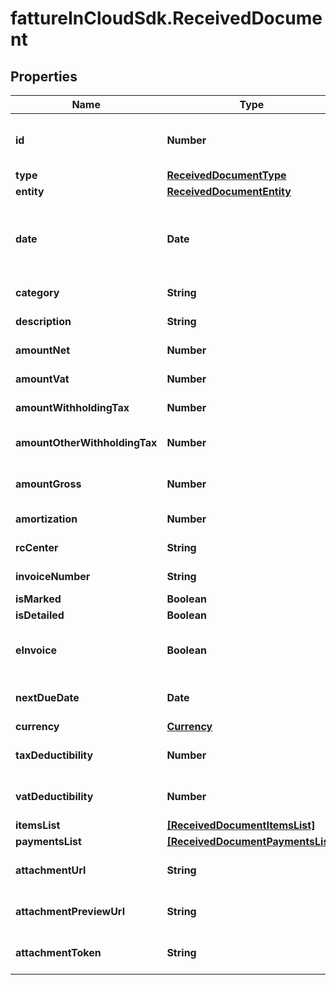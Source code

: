 # fattureInCloudSdk.ReceivedDocument

## Properties

Name | Type | Description | Notes
------------ | ------------- | ------------- | -------------
**id** | **Number** | Unique identifier of the document. | [optional] 
**type** | [**ReceivedDocumentType**](ReceivedDocumentType.md) |  | [optional] 
**entity** | [**ReceivedDocumentEntity**](ReceivedDocumentEntity.md) |  | 
**date** | **Date** | Date of the document [If not specified, today date is used]. | [optional] 
**category** | **String** | Document category. | [optional] 
**description** | **String** | Document description. | [optional] 
**amountNet** | **Number** | Total net amount. | [optional] 
**amountVat** | **Number** | Total vat amount. | [optional] 
**amountWithholdingTax** | **Number** | Withholding tax amount. | [optional] 
**amountOtherWithholdingTax** | **Number** | Other withholding tax amount. | [optional] 
**amountGross** | **Number** | [Read Only] Total gross amount. | [optional] [readonly] 
**amortization** | **Number** | Amortization value | [optional] 
**rcCenter** | **String** | Revenue center. | [optional] 
**invoiceNumber** | **String** | Invoice number | [optional] 
**isMarked** | **Boolean** |  | [optional] 
**isDetailed** | **Boolean** |  | [optional] 
**eInvoice** | **Boolean** | [Read Only] Indicates if this is an e-invoice. | [optional] 
**nextDueDate** | **Date** | [Read Only] Next due date. | [optional] [readonly] 
**currency** | [**Currency**](Currency.md) |  | [optional] 
**taxDeductibility** | **Number** | Tax deducibility percentage. | [optional] 
**vatDeductibility** | **Number** | Vat deducibility percentage. | [optional] 
**itemsList** | [**[ReceivedDocumentItemsList]**](ReceivedDocumentItemsList.md) |  | [optional] 
**paymentsList** | [**[ReceivedDocumentPaymentsList]**](ReceivedDocumentPaymentsList.md) |  | [optional] 
**attachmentUrl** | **String** | [Read Only] Attachment url. | [optional] [readonly] 
**attachmentPreviewUrl** | **String** | [Read Only] Attachment preview url. | [optional] [readonly] 
**attachmentToken** | **String** | Uploaded attachement token. | [optional] 



